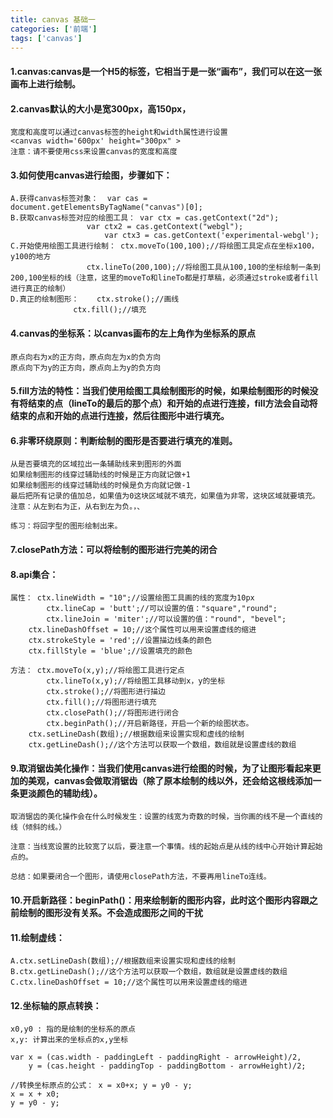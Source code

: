 ```yaml
---
title: canvas 基础一
categories: ['前端']
tags: ['canvas'] 
---
```

#### 1.canvas:canvas是一个H5的标签，它相当于是一张“画布”，我们可以在这一张画布上进行绘制。

#### 2.canvas默认的大小是宽300px，高150px，
	宽度和高度可以通过canvas标签的height和width属性进行设置
	<canvas width='600px' height="300px" >
	注意：请不要使用css来设置canvas的宽度和高度 

#### 3.如何使用canvas进行绘图，步骤如下：
	A.获得canvas标签对象：  var cas = document.getElementsByTagName("canvas")[0];
	B.获取canvas标签对应的绘图工具： var ctx = cas.getContext("2d");
					 var ctx2 = cas.getContext("webgl");
				         var ctx3 = cas.getContext('experimental-webgl');
	C.开始使用绘图工具进行绘制： ctx.moveTo(100,100);//将绘图工具定点在坐标x100，y100的地方
				     ctx.lineTo(200,100);//将绘图工具从100,100的坐标绘制一条到200,100坐标的线（注意，这里的moveTo和lineTo都是打草稿，必须通过stroke或者fill进行真正的绘制）	
	D.真正的绘制图形：    ctx.stroke();//画线
			      ctx.fill();//填充

#### 4.canvas的坐标系：以canvas画布的左上角作为坐标系的原点
	原点向右为x的正方向，原点向左为x的负方向
	原点向下为y的正方向，原点向上为y的负方向

#### 5.fill方法的特性：当我们使用绘图工具绘制图形的时候，如果绘制图形的时候没有将结束的点（lineTo的最后的那个点）和开始的点进行连接，fill方法会自动将结束的点和开始的点进行连接，然后往图形中进行填充。

#### 6.非零环绕原则：判断绘制的图形是否要进行填充的准则。
	从是否要填充的区域拉出一条辅助线来到图形的外面
	如果绘制图形的线穿过辅助线的时候是正方向就记做+1
	如果绘制图形的线穿过辅助线的时候是负方向就记做-1
	最后把所有记录的值加总，如果值为0这块区域就不填充，如果值为非零，这块区域就要填充。
	注意：从左到右为正，从右到左为负。，、

	练习：将回字型的图形绘制出来。

#### 7.closePath方法：可以将绘制的图形进行完美的闭合

#### 8.api集合：
	属性：	ctx.lineWidth = "10";//设置绘图工具画的线的宽度为10px
	      	ctx.lineCap = 'butt';//可以设置的值："square","round";
	      	ctx.lineJoin = 'miter';//可以设置的值："round", "bevel";
		ctx.lineDashOffset = 10;//这个属性可以用来设置虚线的缩进
		ctx.strokeStyle = 'red';//设置描边线条的颜色
		ctx.fillStyle = 'blue';//设置填充的颜色

	方法：	ctx.moveTo(x,y);//将绘图工具进行定点
  	      	ctx.lineTo(x,y);//将绘图工具移动到x，y的坐标
	      	ctx.stroke();//将图形进行描边
	      	ctx.fill();//将图形进行填充
 	      	ctx.closePath();//将图形进行闭合
	      	ctx.beginPath();//开启新路径，开启一个新的绘图状态。
		ctx.setLineDash(数组);//根据数组来设置实现和虚线的绘制
		ctx.getLineDash();//这个方法可以获取一个数组，数组就是设置虚线的数组

#### 9.取消锯齿美化操作：当我们使用canvas进行绘图的时候，为了让图形看起来更加的美观，canvas会做取消锯齿（除了原本绘制的线以外，还会给这根线添加一条更淡颜色的辅助线）。
	取消锯齿的美化操作会在什么时候发生：设置的线宽为奇数的时候，当你画的线不是一个直线的线（倾斜的线。）

	注意：当线宽设置的比较宽了以后，要注意一个事情。线的起始点是从线的线中心开始计算起始点的。

	总结：如果要闭合一个图形，请使用closePath方法，不要再用lineTo连线。

#### 10.开启新路径：beginPath()：用来绘制新的图形内容，此时这个图形内容跟之前绘制的图形没有关系。不会造成图形之间的干扰

#### 11.绘制虚线：
	A.ctx.setLineDash(数组);//根据数组来设置实现和虚线的绘制
	B.ctx.getLineDash();//这个方法可以获取一个数组，数组就是设置虚线的数组
	C.ctx.lineDashOffset = 10;//这个属性可以用来设置虚线的缩进


#### 12.坐标轴的原点转换：
	x0,y0 : 指的是绘制的坐标系的原点
	x,y: 计算出来的坐标点的x,y坐标
	
	var x = (cas.width - paddingLeft - paddingRight - arrowHeight)/2,
	    y = (cas.height - paddingTop - paddingBottom - arrowHeight)/2;

	//转换坐标原点的公式： x = x0+x; y = y0 - y;
	x = x + x0;
	y = y0 - y; 